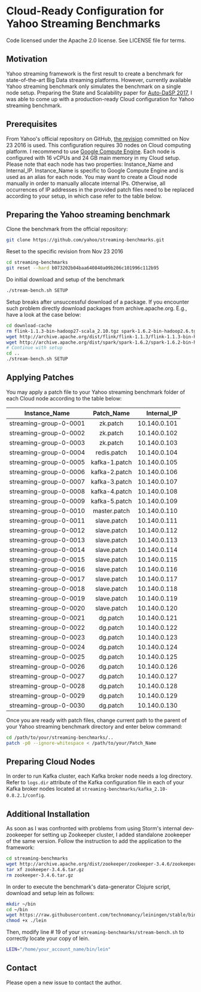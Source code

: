 # Cloud-Ready Configuration for Yahoo Streaming Benchmarks

Code licensed under the Apache 2.0 license. See LICENSE file for terms.

## Motivation
Yahoo streaming framework is the first result to create a benchmark for state-of-the-art Big Data streaming platforms. However, currently available Yahoo streaming benchmark only simulates the benchmark on a single node setup. Preparing the State and Scalability paper for [Auto-DaSP 2017](http://calvados.di.unipi.it/auto-dasp-17/), I was able to come up with a production-ready Cloud configuration for Yahoo streaming benchmark.

## Prerequisites
From Yahoo's official repository on GitHub, [the revision](https://github.com/yahoo/streaming-benchmarks/tree/b073202b04baa640840a09b206c101996c112b95) committed on Nov 23 2016 is used. This configuration requires 30 nodes on Cloud computing platform. I recommend to use [Google Compute Engine](https://cloud.google.com/compute). Each node is configured with 16 vCPUs and 24 GB main memory in my Cloud setup. Please note that each node has two properties: Instance_Name and Internal_IP. Instance_Name is specific to Google Compute Engine and is used as an alias for each node. You may want to create a Cloud node manually in order to manually allocate internal IPs. Otherwise, all occurrences of IP addresses in the provided patch files need to be replaced according to your setup, in which case refer to the table below.

## Preparing the Yahoo streaming benchmark

Clone the benchmark from the official repository:
```sh
git clone https://github.com/yahoo/streaming-benchmarks.git
```
Reset to the specific revision from Nov 23 2016
```sh
cd streaming-benchmarks
git reset --hard b073202b04baa640840a09b206c101996c112b95
```
Do initial download and setup of the benchmark
```sh
./stream-bench.sh SETUP
```
Setup breaks after unsuccessful download of a package. If you encounter such problem directly download packages from archive.apache.org. E.g., have a look at the case below:
```sh
cd download-cache
rm flink-1.1.3-bin-hadoop27-scala_2.10.tgz spark-1.6.2-bin-hadoop2.6.tgz
wget http://archive.apache.org/dist/flink/flink-1.1.3/flink-1.1.3-bin-hadoop27-scala_2.10.tgz
wget http://archive.apache.org/dist/spark/spark-1.6.2/spark-1.6.2-bin-hadoop2.6.tgz
# Continue with setup
cd ..
./stream-bench.sh SETUP
```
## Applying Patches
You may apply a patch file to your Yahoo streaming benchmark folder of each Cloud node according to the table below:

| Instance_Name          | Patch_Name    | Internal_IP  |
| ---------------------- |:-------------:| ------------:|
| streaming-group-0-0001 | zk.patch      | 10.140.0.101 |
| streaming-group-0-0002 | zk.patch      | 10.140.0.102 |
| streaming-group-0-0003 | zk.patch      | 10.140.0.103 |
| streaming-group-0-0004 | redis.patch   | 10.140.0.104 |
| streaming-group-0-0005 | kafka-1.patch | 10.140.0.105 |
| streaming-group-0-0006 | kafka-2.patch | 10.140.0.106 |
| streaming-group-0-0007 | kafka-3.patch | 10.140.0.107 |
| streaming-group-0-0008 | kafka-4.patch | 10.140.0.108 |
| streaming-group-0-0009 | kafka-5.patch | 10.140.0.109 |
| streaming-group-0-0010 | master.patch  | 10.140.0.110 |
| streaming-group-0-0011 | slave.patch   | 10.140.0.111 |
| streaming-group-0-0012 | slave.patch   | 10.140.0.112 |
| streaming-group-0-0013 | slave.patch   | 10.140.0.113 |
| streaming-group-0-0014 | slave.patch   | 10.140.0.114 |
| streaming-group-0-0015 | slave.patch   | 10.140.0.115 |
| streaming-group-0-0016 | slave.patch   | 10.140.0.116 |
| streaming-group-0-0017 | slave.patch   | 10.140.0.117 |
| streaming-group-0-0018 | slave.patch   | 10.140.0.118 |
| streaming-group-0-0019 | slave.patch   | 10.140.0.119 |
| streaming-group-0-0020 | slave.patch   | 10.140.0.120 |
| streaming-group-0-0021 | dg.patch      | 10.140.0.121 |
| streaming-group-0-0022 | dg.patch      | 10.140.0.122 |
| streaming-group-0-0023 | dg.patch      | 10.140.0.123 |
| streaming-group-0-0024 | dg.patch      | 10.140.0.124 |
| streaming-group-0-0025 | dg.patch      | 10.140.0.125 |
| streaming-group-0-0026 | dg.patch      | 10.140.0.126 |
| streaming-group-0-0027 | dg.patch      | 10.140.0.127 |
| streaming-group-0-0028 | dg.patch      | 10.140.0.128 |
| streaming-group-0-0029 | dg.patch      | 10.140.0.129 |
| streaming-group-0-0030 | dg.patch      | 10.140.0.130 |

Once you are ready with patch files, change current path to the parent of your Yahoo streaming benchmark directory and enter below command:
```sh
cd /path/to/your/streaming-benchmarks/..
patch -p0 --ignore-whitespace < /path/to/your/Patch_Name
```
## Preparing Cloud Nodes
In order to run Kafka cluster, each Kafka broker node needs a log directory. Refer to `logs.dir` attribute of the Kafka configuration file in each of your Kafka broker nodes located at `streaming-benchmarks/kafka_2.10-0.8.2.1/config`.

## Additional Installation
As soon as I was confronted with problems from using Storm's internal dev-zookeeper for setting up Zookeeper cluster, I added standalone zookeeper of the same version. Follow the instruction to add the application to the framework:
```sh
cd streaming-benchmarks
wget http://archive.apache.org/dist/zookeeper/zookeeper-3.4.6/zookeeper-3.4.6.tar.gz
tar xf zookeeper-3.4.6.tar.gz
rm zookeeper-3.4.6.tar.gz
```
In order to execute the benchmark's data-generator Clojure script, download and setup lein as follows:
```sh
mkdir ~/bin
cd ~/bin
wget https://raw.githubusercontent.com/technomancy/leiningen/stable/bin/lein
chmod +x ./lein
```
Then, modify line # 19 of your `streaming-benchmarks/stream-bench.sh` to correctly locate your copy of lein.
```sh
LEIN="/home/your_account_name/bin/lein"
```
## Contact
Please open a new issue to contact the author.
